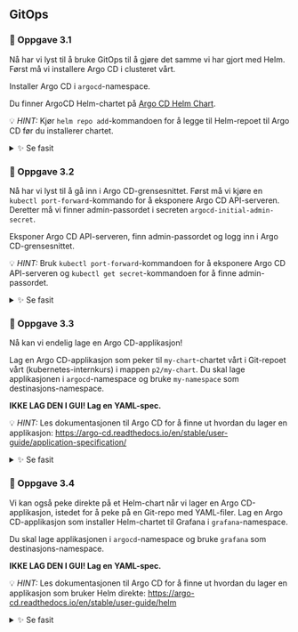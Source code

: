 ## GitOps

### 🔨 Oppgave 3.1

Nå har vi lyst til å bruke GitOps til å gjøre det samme vi har gjort med Helm.
Først må vi installere Argo CD i clusteret vårt.

Installer Argo CD i `argocd`-namespace.

Du finner ArgoCD Helm-chartet på [Argo CD Helm Chart](https://artifacthub.io/packages/helm/argo/argo-cd).

💡 _HINT:_ Kjør `helm repo add`-kommandoen for å legge til Helm-repoet til Argo CD før du installerer chartet.

<details>
  <summary>✨ Se fasit</summary>

```bash
helm repo add argo https://argoproj.github.io/argo-helm
helm repo update
helm -n argocd install argocd argo/argo-cd --create-namespace
```

</details>

### 🔨 Oppgave 3.2

Nå har vi lyst til å gå inn i Argo CD-grensesnittet.
Først må vi kjøre en `kubectl port-forward`-kommando for å eksponere Argo CD API-serveren.
Deretter må vi finner admin-passordet i secreten `argocd-initial-admin-secret`.

Eksponer Argo CD API-serveren, finn admin-passordet og logg inn i Argo CD-grensesnittet.

💡 _HINT:_ Bruk `kubectl port-forward`-kommandoen for å eksponere Argo CD API-serveren og `kubectl get secret`-kommandoen for å finne admin-passordet.

<details>
  <summary>✨ Se fasit</summary>

```bash
# Eksponer Argo CD API-serveren
kubectl -n argocd port-forward svc/argocd-server 8080:443
# Finn admin-passordet
kubectl -n argocd get secret argocd-initial-admin-secret -o jsonpath="{.data.password}" | base64 --decode ; echo
```

Gå til [localhost:8080](http://localhost:8080) i nettleseren din og logg inn med brukernavnet `admin` og passordet du fikk fra forrige steg.

</details>

### 🔨 Oppgave 3.3

Nå kan vi endelig lage en Argo CD-applikasjon!

Lag en Argo CD-applikasjon som peker til `my-chart`-chartet vårt i Git-repoet vårt (kubernetes-internkurs) i mappen `p2/my-chart`.
Du skal lage applikasjonen i `argocd`-namespace og bruke `my-namespace` som destinasjons-namespace.

**IKKE LAG DEN I GUI! Lag en YAML-spec.**

💡 _HINT:_ Les dokumentasjonen til Argo CD for å finne ut hvordan du lager en applikasjon: https://argo-cd.readthedocs.io/en/stable/user-guide/application-specification/

<details>
  <summary>✨ Se fasit</summary>

```yaml
apiVersion: argoproj.io/v1alpha1
kind: Application
metadata:
  name: my-chart
  namespace: argocd
spec:
  project: default
  source:
    repoURL: https://github.com/baksetercx/kubernetes-internkurs
    targetRevision: HEAD
    path: p2/my-chart
  destination:
    server: https://kubernetes.default.svc
    namespace: my-namespace
```

</details>

### 🔨 Oppgave 3.4

Vi kan også peke direkte på et Helm-chart når vi lager en Argo CD-applikasjon, istedet for å peke på en Git-repo med YAML-filer.
Lag en Argo CD-applikasjon som installer Helm-chartet til Grafana i `grafana`-namespace.

Du skal lage applikasjonen i `argocd`-namespace og bruke `grafana` som destinasjons-namespace.

**IKKE LAG DEN I GUI! Lag en YAML-spec.**

💡 _HINT:_ Les dokumentasjonen til Argo CD for å finne ut hvordan du lager en applikasjon som bruker Helm direkte: https://argo-cd.readthedocs.io/en/stable/user-guide/helm

<details>
  <summary>✨ Se fasit</summary>

```yaml
apiVersion: argoproj.io/v1alpha1
kind: Application
metadata:
  name: grafana
  namespace: argocd
spec:
  project: default
  source:
    repoURL: https://grafana.github.io/helm-charts
    targetRevision: HEAD
    chart: grafana
  destination:
    server: https://kubernetes.default.svc
    namespace: grafana
```
